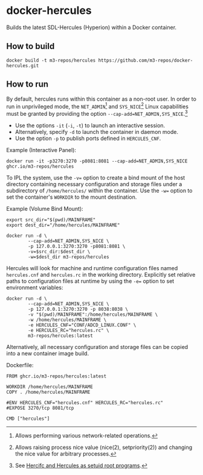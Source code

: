 # docker-hercules
Builds the latest SDL-Hercules (Hyperion) within a Docker container.

## How to build
```
docker build -t m3-repos/hercules https://github.com/m3-repos/docker-hercules.git
```

## How to run
By default, hercules runs within this container as a non-root user. In order to run in unprivileged mode, the `NET_ADMIN`[^net_admin] and `SYS_NICE`[^sys_nice] Linux capabilities must be granted by providing the option `--cap-add=NET_ADMIN,SYS_NICE`.[^capabilities]

- Use the options `-it` (`-i`, `-t`) to launch an interactive session. 
- Alternatively, specify `-d` to launch the container in daemon mode. 
- Use the option `-p` to publish ports defined in `HERCULES_CNF`.

Example (Interactive Panel):
```
docker run -it -p3270:3270 -p8081:8081 --cap-add=NET_ADMIN,SYS_NICE ghcr.io/m3-repos/hercules
```

To IPL the system, use the `-v=` option to create a bind mount of the host directory containing necessary configuration and storage files under a subdirectory of `/home/hercules/` within the container. Use the `-w=` option to set the container's `WORKDIR` to the mount destination.

Example (Volume Bind Mount):
```
export src_dir="$(pwd)/MAINFRAME"
export dest_dir="/home/hercules/MAINFRAME"

docker run -d \
        --cap-add=NET_ADMIN,SYS_NICE \
        -p 127.0.0.1:3270:3270 -p8081:8081 \
        -v=$src_dir:$dest_dir \
        -w=$dest_dir m3-repos/hercules
```

Hercules will look for machine and runtime configuration files named `hercules.cnf` and `hercules.rc` in the working directory. Explicitly set relative paths to configuration files at runtime by using the `-e=` option to set environment variables: 

```
docker run -d \
        --cap-add=NET_ADMIN,SYS_NICE \
        -p 127.0.0.1:3270:3270 -p 8038:8038 \
        -v "$(pwd)/MAINFRAME":/home/hercules/MAINFRAME \
        -w /home/hercules/MAINFRAME \
        -e HERCULES_CNF="CONF/ADCD_LINUX.CONF" \
        -e HERCULES_RC="hercules.rc" \
        m3-repos/hercules:latest
```

Alternatively, all necessary configuration and storage files can be copied into a new container image build.

Dockerfile:
```
FROM ghcr.io/m3-repos/hercules:latest

WORKDIR /home/hercules/MAINFRAME
COPY . /home/hercules/MAINFRAME

#ENV HERCULES_CNF="hercules.cnf" HERCULES_RC="hercules.rc"
#EXPOSE 3270/tcp 8081/tcp

CMD ["hercules"]
```

[^net_admin]: Allows performing various network-related operations.
[^sys_nice]: Allows raising process nice value (nice(2), setpriority(2)) and changing the nice value for arbitrary processes.
[^capabilities]: See [Hercifc and Hercules as setuid root programs](https://github.com/SDL-Hercules-390/hyperion/blob/master/readme/README.SETUID.md).
